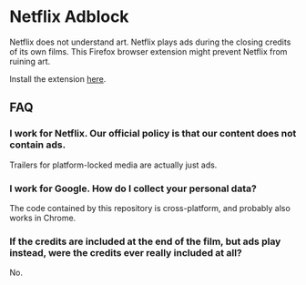 # Netflix Adblock

Netflix does not understand art.  Netflix plays ads during the closing credits of its own films.  This Firefox browser extension might prevent Netflix from ruining art.

Install the extension [here](https://addons.mozilla.org/addon/netflix-adblock/).

## FAQ

### I work for Netflix.  Our official policy is that our content does not contain ads.

Trailers for platform-locked media are actually just ads.

### I work for Google.  How do I collect your personal data?

The code contained by this repository is cross-platform, and probably also works in Chrome.

### If the credits are included at the end of the film, but ads play instead, were the credits ever really included at all?

No.
